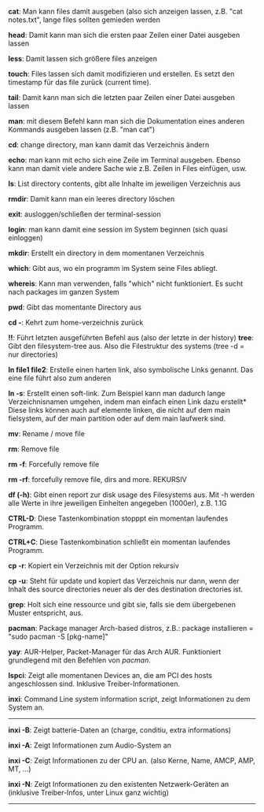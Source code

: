 **cat**: Man kann files damit ausgeben (also sich anzeigen lassen, z.B. "cat notes.txt", lange files sollten gemieden werden

**head**: Damit kann man sich die ersten paar Zeilen einer Datei ausgeben lassen

**less**: Damit lassen sich größere files anzeigen

**touch**: Files lassen sich damit modifizieren und erstellen. Es setzt den timestamp für das file zurück (current time).

**tail**: Damit kann man sich die letzten paar Zeilen einer Datei ausgeben lassen

**man**: mit diesem Befehl kann man sich die Dokumentation eines anderen Kommands ausgeben lassen (z.B. "man cat")

**cd**: change directory, man kann damit das Verzeichnis ändern

**echo**: man kann mit echo sich eine Zeile im Terminal ausgeben. Ebenso kann man damit viele andere Sache wie z.B.
Zeilen in Files einfügen, usw.

**ls**: List directory contents, gibt alle Inhalte im jeweiligen Verzeichnis aus

**rmdir**: Damit kann man ein leeres directory löschen

**exit**: ausloggen/schließen der terminal-session

**login**: man kann damit eine session im System beginnen (sich quasi einloggen)

**mkdir**: Erstellt ein directory in dem momentanen Verzeichnis    

**which**: Gibt aus, wo ein programm im System seine Files abliegt.

**whereis**: Kann man verwenden, falls "which" nicht funktioniert. Es sucht nach packages im ganzen System

**pwd**: Gibt das momentante Directory aus  

**cd -**: Kehrt zum home-verzeichnis zurück 

**!!**: Führt letzten ausgeführten Befehl aus (also der letzte in der history)
**tree**: Gibt den filesystem-tree aus. Also die Filestruktur des systems (tree -d = nur directories)

**ln file1 file2**: Erstelle einen harten link, also symbolische Links genannt. Das eine file führt also zum anderen

**ln -s**: Erstellt einen soft-link. Zum Beispiel kann man dadurch lange Verzeichnisnamen umgehen, indem 
man einfach einen Link dazu erstellt* Diese links können auch auf elemente linken, die nicht auf dem 
main fielsystem, auf der main partition oder auf dem main laufwerk sind.

**mv**: Rename / move file

**rm**: Remove file 

**rm -f**: Forcefully remove file

**rm -rf**: forcefully remove file, dirs and more. REKURSIV

**df (-h)**: Gibt einen report zur disk usage des Filesystems aus. Mit -h werden alle Werte in ihre jeweiligen Einheiten
angegeben (1000er), z.B. 1.1G  

**CTRL-D**: Diese Tastenkombination stopppt ein momentan laufendes Programm.

**CTRL+C**: Diese Tastenkombination schließt ein momentan laufendes Programm.

**cp -r**: Kopiert ein Verzeichnis mit der Option rekursiv

**cp -u**: Steht für update und kopiert das Verzeichnis nur dann, wenn der Inhalt des source directories neuer als der des destination drectories ist.

**grep**: Holt sich eine ressource und gibt sie, falls sie dem übergebenen Muster entspricht, aus.

**pacman**: Package manager Arch-based distros, z.B.: package installieren = "sudo pacman -S [pkg-name]"

**yay**: AUR-Helper, Packet-Manager für das Arch AUR. Funktioniert grundlegend mit den Befehlen von *pacman*.

**lspci**: Zeigt alle momentanen Devices an, die am PCI des hosts angeschlossen sind. Inklusive Treiber-Informationen.

**inxi**: Command Line system information script, zeigt Informationen zu dem System an.

---

**inxi -B**: Zeigt batterie-Daten an (charge, conditiu, extra informations)

**inxi -A**: Zeigt Informationen zum Audio-System an

**inxi -C**: Zeigt Informationen zu der CPU an. (also Kerne, Name, AMCP, AMP, MT, ...)

**inxi -N**: Zeigt Informationen zu den existenten Netzwerk-Geräten an (inklusive Treiber-Infos, unter Linux ganz wichtig)

---
